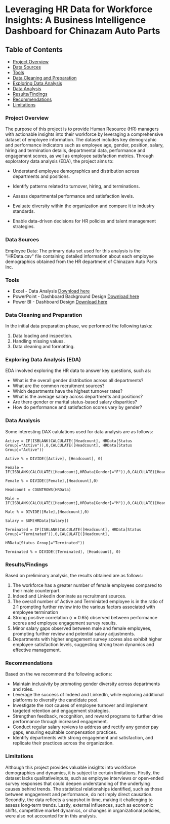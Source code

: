 # Leveraging HR Data for Workforce Insights: A Business Intelligence Dashboard for Chinazam Auto Parts

## Table of Contents
- [Project Overview](#project-overview)
- [Data Sources](#data-sources)
- [Tools](tools)
- [Data Cleaning and Preparation](#data-cleaning-and-preparation)
- [Exploring Data Analysis](#exploring-data-analysis)
- [Data Analysis](#data-analysis)
- [Results/Findings](#results/findings)
- [Recommendations](#recommendations)
- [Limitations](#limitations)

### Project Overview

The purpose of this project is to provide Human Resource (HR) managers with actionable insights into their workforce by leveraging a comprehensive dataset of employee information. The dataset includes key demographic and performance indicators such as employee age, gender, position, salary, hiring and termination details, departmental data, performance and engagement scores, as well as employee satisfaction metrics. Through exploratory data analysis (EDA), the project aims to:

- Understand employee demographics and distribution across departments and positions.

- Identify patterns related to turnover, hiring, and terminations.

- Assess departmental performance and satisfaction levels.

- Evaluate diversity within the organization and compare it to industry standards.

- Enable data-driven decisions for HR policies and talent management strategies.


### Data Sources

Employee Data: The primary data set used for this analysis is the "HRData.csv" file containing detailed information about each employee demographics obtained from the HR department of Chinazam Auto Parts Inc.

### Tools
- Excel - Data Analysis [Download here](https://microsoft.com)
- PowerPoint -  Dashboard Background Design [Download here](https://www.microsoft.com/en-ca/microsoft-365/powerpoint)
- Power BI - Dashboard Design [Download here](https://www.microsoft.com/en-us/power-platform/products/power-bi/downloads)

### Data Cleaning and Preparation
In the initial data preparation phase, we performed the following tasks:
1. Data loading and inspection.
2. Handling missing values.
3. Data cleaning and formatting.

### Exploring Data Analysis (EDA)

EDA involved exploring the HR data to answer key questions, such as:

- What is the overall gender distribution across all departments?
- What are the common recruitment sources?
- Which departments have the highest turnover rates?
- What is the average salary across departments and positions?
- Are there gender or marital status-based salary disparities?
- How do performance and satisfaction scores vary by gender?

### Data Analysis

Some interesting DAX calulations used for data analysis are as follows:
```DAX 
Active = IF(ISBLANK(CALCULATE([Headcount], HRData[Status Group]="Active")),0,CALCULATE([Headcount], HRData[Status Group]="Active"))

Active % = DIVIDE([Active], [Headcount], 0)

Female = IF(ISBLANK(CALCULATE([Headcount],HRData[Gender]="F")),0,CALCULATE([Headcount],HRData[Gender]="F"))

Female % = DIVIDE([Female],[Headcount],0)

Headcount = COUNTROWS(HRData)

Male = IF(ISBLANK(CALCULATE([Headcount],HRData[Gender]="M")),0,CALCULATE([Headcount],HRData[Gender]="M"))

Male % = DIVIDE([Male],[Headcount],0)

Salary = SUM(HRData[Salary])

Terminated = IF(ISBLANK(CALCULATE([Headcount], HRData[Status Group]="Terminated")),0,CALCULATE([Headcount],
 
HRData[Status Group]="Terminated"))

Terminated % = DIVIDE([Terminated], [Headcount], 0)
```
### Results/Findings

Based on preliminary analysis, the results obtained are as follows:

1. The workforce has a greater number of female employees compared to their male counterpart.
2. Indeed and LinkedIn dominate as recruitment sources.
3. The overall number of Active and Terminiated employee is in the ratio of 2:1 prompting further review into the various factors associated with employee termination
4. Strong positive correlation (r = 0.65) observed between performance scores and employee engagement survey results.
5. Minor salary gaps observed between male and female employees, prompting further review and potential salary adjustments.
6. Departments with higher engagement survey scores also exhibit higher employee satisfaction levels, suggesting strong team dynamics and effective management.

### Recommendations

Based on the we recommend the following actions:
- Maintain inclusivity by promoting gender diversity across departments and roles.
- Leverage the success of Indeed and LinkedIn, while exploring additional platforms to diversify the candidate pool.
- Investigate the root causes of employee turnover and implement targeted retention and engagement strategies.
- Strengthen feedback, recognition, and reward programs to further drive performance through increased engagement.
- Conduct regular salary reviews to address and rectify any gender pay gaps, ensuring equitable compensation practices.
- Identify departments with strong engagement and satisfaction, and replicate their practices across the organization.

### Limitations

Although this project provides valuable insights into workforce demographics and dynamics, it is subject to certain limitations. Firstly, the dataset lacks qualitativeinputs, such as employee interviews or open‑ended survey responses that could deepen understanding of the underlying causes behind trends. The statistical relationships identified, such as those between engagement and performance, do not imply direct causation. Secondly, the data reflects a snapshot in time, making it challenging to assess long‑term trends. Lastly, external influences, such as economic shifts, competitive market dynamics, or changes in organizational policies, were also not accounted for in this analysis.
